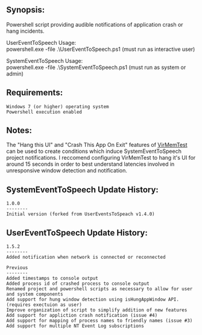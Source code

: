 
Synopsis:
-----------------------------------
Powershell script providing audible notifications of application crash or hang incidents.

UserEventToSpeech Usage:  
powershell.exe -file .\UserEventToSpeech.ps1			(must run as interactive user)


SystemEventToSpeech Usage:  
powershell.exe -file .\SystemEventToSpeech.ps1			(must run as system or admin)


Requirements:
-----------------------------------

	Windows 7 (or higher) operating system
	Powershell execution enabled

Notes:
-----------------------------------
The "Hang this UI" and "Crash This App On Exit" features of [VirMemTest](https://blogs.msdn.microsoft.com/aaron_margosis/2013/06/14/virtmemtest-a-utility-to-exercise-memory-and-other-operations/) can be used to create conditions which induce SystemEventToSpeech project notifications.  I reccomend configuring VirMemTest to hang it's UI for around 15 seconds in order to best understand latencies involved in unresponsive window detection and notification.

SystemEventToSpeech Update History:
-----------------------------------

	1.0.0
	--------
	Initial version (forked from UserEventsToSpeach v1.4.0)
	

UserEventToSpeech Update History:
-----------------------------------

	1.5.2
	--------
	Added notification when network is connected or reconnected
	
	Previous
	--------
	Added timestamps to console output
	Added process id of crashed process to console output
	Renamed project and powershell scripts as necessary to allow for user and system components
	Add support for hung window detection using isHungAppWindow API. (requires exectuion as user)
	Improve organization of script to simplify addition of new features
	Add support for appliction crash notification (issue #4)
	Add support for mapping of process names to friendly names (issue #3)
	Add support for multiple NT Event Log subscriptions
